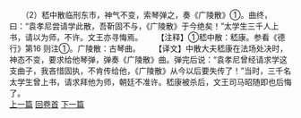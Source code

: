 　　（2）嵇中散临刑东市，神气不变，索琴弹之，奏《广陵散》①。曲终，曰：“袁孝尼尝请学此散，吾靳固不与，《广陵散》于今绝矣！”太学生三千人上书，请以为师，不许。文王亦寻悔焉。
　　【注释】①嵇中散：嵇康。参看《德行》第16 则注①。广陵散：古琴曲。
　　【译文】中散大夫嵇康在法场处决时，神态不变，要求给他琴弹，弹奏《广陵散》曲。弹完后说：“袁孝尼曾经请求学这支曲子，我吝惜固执，不肯传给他，《广陵散》从今以后要失传了！”当时，三千名太学生曾上书，请求拜他为师，朝廷不准许。嵇康被杀后，文王司马昭随即也后悔了。
<br>[上一篇](06_01) [回卷首](06_00) [下一篇](06_03)
